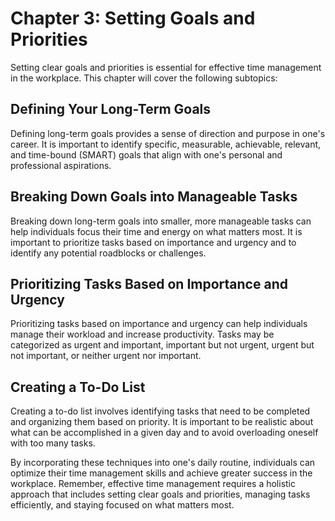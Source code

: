 Chapter 3: Setting Goals and Priorities
=======================================

Setting clear goals and priorities is essential for effective time management in the workplace. This chapter will cover the following subtopics:

Defining Your Long-Term Goals
-----------------------------

Defining long-term goals provides a sense of direction and purpose in one's career. It is important to identify specific, measurable, achievable, relevant, and time-bound (SMART) goals that align with one's personal and professional aspirations.

Breaking Down Goals into Manageable Tasks
-----------------------------------------

Breaking down long-term goals into smaller, more manageable tasks can help individuals focus their time and energy on what matters most. It is important to prioritize tasks based on importance and urgency and to identify any potential roadblocks or challenges.

Prioritizing Tasks Based on Importance and Urgency
--------------------------------------------------

Prioritizing tasks based on importance and urgency can help individuals manage their workload and increase productivity. Tasks may be categorized as urgent and important, important but not urgent, urgent but not important, or neither urgent nor important.

Creating a To-Do List
---------------------

Creating a to-do list involves identifying tasks that need to be completed and organizing them based on priority. It is important to be realistic about what can be accomplished in a given day and to avoid overloading oneself with too many tasks.

By incorporating these techniques into one's daily routine, individuals can optimize their time management skills and achieve greater success in the workplace. Remember, effective time management requires a holistic approach that includes setting clear goals and priorities, managing tasks efficiently, and staying focused on what matters most.
